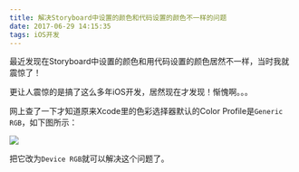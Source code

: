 ```yaml
---
title: 解决Storyboard中设置的颜色和代码设置的颜色不一样的问题
date: 2017-06-29 14:15:35
tags: iOS开发
---
```


最近发现在Storyboard中设置的颜色和用代码设置的颜色居然不一样，当时我就震惊了！

更让人震惊的是搞了这么多年iOS开发，居然现在才发现！惭愧啊。。。

网上查了一下才知道原来Xcode里的色彩选择器默认的Color Profile是`Generic RGB`，如下图所示：

![]({{site.url}}/assets/img{{page.id}}/color-picker.jpg)

把它改为`Device RGB`就可以解决这个问题了。